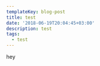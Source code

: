 ```yaml
---
templateKey: blog-post
title: test
date: '2018-06-19T20:04:45+03:00'
description: test
tags:
  - test
---
```

hey
